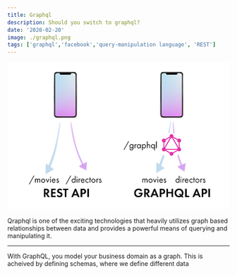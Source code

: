 ```yaml
---
title: Graphql
description: Should you switch to graphql?
date: '2020-02-20'
image: ./graphql.png
tags: ['graphql','facebook','query-manipulation language', 'REST']
---
```


![Graphql vs Rest](./graphqlvsrest.png)

Qraphql is one of the exciting technologies that heavily utilizes graph based relationships between data and provides a  powerful means of querying and manipulating it.

---

With GraphQL, you model your business domain as a graph. 
This is acheived by defining schemas, where we define different data
